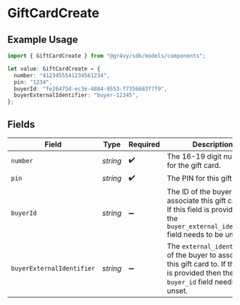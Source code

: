 # GiftCardCreate

## Example Usage

```typescript
import { GiftCardCreate } from "@gr4vy/sdk/models/components";

let value: GiftCardCreate = {
  number: "4123455541234561234",
  pin: "1234",
  buyerId: "fe26475d-ec3e-4884-9553-f7356683f7f9",
  buyerExternalIdentifier: "buyer-12345",
};
```

## Fields

| Field                                                                                                                                         | Type                                                                                                                                          | Required                                                                                                                                      | Description                                                                                                                                   | Example                                                                                                                                       |
| --------------------------------------------------------------------------------------------------------------------------------------------- | --------------------------------------------------------------------------------------------------------------------------------------------- | --------------------------------------------------------------------------------------------------------------------------------------------- | --------------------------------------------------------------------------------------------------------------------------------------------- | --------------------------------------------------------------------------------------------------------------------------------------------- |
| `number`                                                                                                                                      | *string*                                                                                                                                      | :heavy_check_mark:                                                                                                                            | The 16-19 digit number for the gift card.                                                                                                     | 4123455541234561234                                                                                                                           |
| `pin`                                                                                                                                         | *string*                                                                                                                                      | :heavy_check_mark:                                                                                                                            | The PIN for this gift card.                                                                                                                   | 1234                                                                                                                                          |
| `buyerId`                                                                                                                                     | *string*                                                                                                                                      | :heavy_minus_sign:                                                                                                                            |  The ID of the buyer to associate this gift card to. If this field is provided then the `buyer_external_identifier` field needs to be unset.  | fe26475d-ec3e-4884-9553-f7356683f7f9                                                                                                          |
| `buyerExternalIdentifier`                                                                                                                     | *string*                                                                                                                                      | :heavy_minus_sign:                                                                                                                            | The `external_identifier` of the buyer to associate this gift card to. If this field is provided then the `buyer_id` field needs to be unset. | buyer-12345                                                                                                                                   |